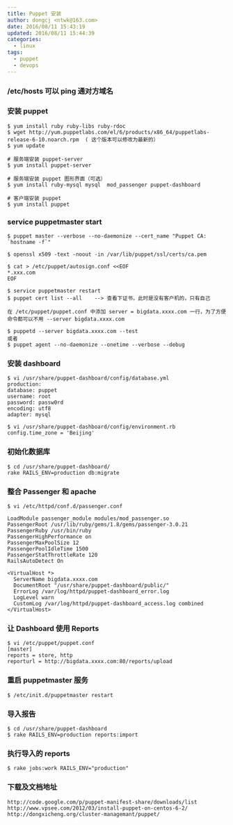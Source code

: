 ```yaml
---
title: Puppet 安装
author: dongcj <ntwk@163.com>
date: 2016/08/11 15:43:19
updated: 2016/08/11 15:44:39
categories:
  - linux
tags:
  - puppet
  - devops
---
```

### /etc/hosts 可以 ping 通对方域名

### 安装 puppet

    $ yum install ruby ruby-libs ruby-rdoc
    $ wget http://yum.puppetlabs.com/el/6/products/x86_64/puppetlabs-release-6-10.noarch.rpm  ( 这个版本可以修改为最新的）
    $ yum update

    # 服务端安装 puppet-server
    $ yum install puppet-server

    # 服务端安装 puppet 图形界面（可选）
    $ yum install ruby-mysql mysql  mod_passenger puppet-dashboard

    # 客户端安装 puppet
    $ yum install puppet

### service puppetmaster start

    $ puppet master --verbose --no-daemonize --cert_name "Puppet CA: `hostname -f`"

    $ openssl x509 -text -noout -in /var/lib/puppet/ssl/certs/ca.pem

    $ cat > /etc/puppet/autosign.conf <<EOF
    *.xxx.com
    EOF

    $ service puppetmaster restart
    $ puppet cert list --all	--> 查看下证书，此时是没有客户机的，只有自己

    在 /etc/puppet/puppet.conf 中添加 server = bigdata.xxxx.com 一行，为了方便命令都可以不用 --server bigdata.xxxx.com

    $ puppetd --server bigdata.xxxx.com --test
    或者
    $ puppet agent --no-daemonize --onetime --verbose --debug

### 安装 dashboard

    $ vi /usr/share/puppet-dashboard/config/database.yml
    production:
    database: puppet
    username: root
    password: passw0rd
    encoding: utf8
    adapter: mysql

    $ vi /usr/share/puppet-dashboard/config/environment.rb
    config.time_zone = 'Beijing'

### 初始化数据库
    $ cd /usr/share/puppet-dashboard/
    rake RAILS_ENV=production db:migrate

### 整合 Passenger 和 apache
    $ vi /etc/httpd/conf.d/passenger.conf

    LoadModule passenger_module modules/mod_passenger.so
    PassengerRoot /usr/lib/ruby/gems/1.8/gems/passenger-3.0.21
    PassengerRuby /usr/bin/ruby
    PassengerHighPerformance on
    PassengerMaxPoolSize 12
    PassengerPoolIdleTime 1500
    PassengerStatThrottleRate 120
    RailsAutoDetect On

    <VirtualHost *>
      ServerName bigdata.xxxx.com
      DocumentRoot "/usr/share/puppet-dashboard/public/"
      ErrorLog /var/log/httpd/puppet-dashboard_error.log
      LogLevel warn
      CustomLog /var/log/httpd/puppet-dashboard_access.log combined
    </VirtualHost>

### 让 Dashboard 使用 Reports
    $ vi /etc/puppet/puppet.conf
    [master]
    reports = store, http
    reporturl = http://bigdata.xxxx.com:80/reports/upload

### 重启 puppetmaster 服务
    $ /etc/init.d/puppetmaster restart

### 导入报告
    $ cd /usr/share/puppet-dashboard
    $ rake RAILS_ENV=production reports:import

### 执行导入的 reports
    $ rake jobs:work RAILS_ENV="production"

### 下载及文档地址
    http://code.google.com/p/puppet-manifest-share/downloads/list
    http://www.vpsee.com/2012/03/install-puppet-on-centos-6-2/
    http://dongxicheng.org/cluster-managemant/puppet/

